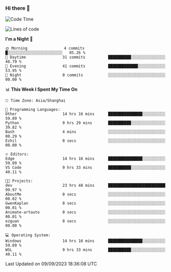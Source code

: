 ### Hi there 👋

<!--
**GwenKaplan/GwenKaplan** is a ✨ _special_ ✨ repository because its `README.md` (this file) appears on your GitHub profile.

Here are some ideas to get you started:

- 🔭 I’m currently working on ...
- 🌱 I’m currently learning ...
- 👯 I’m looking to collaborate on ...
- 🤔 I’m looking for help with ...
- 💬 Ask me about ...
- 📫 How to reach me: ...
- 😄 Pronouns: ...
- ⚡ Fun fact: ...
-->

<!--START_SECTION:waka-->
![Code Time](http://img.shields.io/badge/Code%20Time-546%20hrs%207%20mins-blue)

![Lines of code](https://img.shields.io/badge/From%20Hello%20World%20I%27ve%20Written-113.1%20thousand%20lines%20of%20code-blue)

**I'm a Night 🦉** 

```text
🌞 Morning                4 commits           █░░░░░░░░░░░░░░░░░░░░░░░░   05.26 % 
🌆 Daytime                31 commits          ██████████░░░░░░░░░░░░░░░   40.79 % 
🌃 Evening                41 commits          █████████████░░░░░░░░░░░░   53.95 % 
🌙 Night                  0 commits           ░░░░░░░░░░░░░░░░░░░░░░░░░   00.00 % 
```


📊 **This Week I Spent My Time On** 

```text
🕑︎ Time Zone: Asia/Shanghai

💬 Programming Languages: 
Other                    14 hrs 16 mins      ███████████████░░░░░░░░░░   59.89 % 
Python                   9 hrs 29 mins       ██████████░░░░░░░░░░░░░░░   39.82 % 
Bash                     4 mins              ░░░░░░░░░░░░░░░░░░░░░░░░░   00.29 % 
Ezhil                    0 secs              ░░░░░░░░░░░░░░░░░░░░░░░░░   00.00 % 

🔥 Editors: 
Edge                     14 hrs 16 mins      ███████████████░░░░░░░░░░   59.89 % 
VS Code                  9 hrs 33 mins       ██████████░░░░░░░░░░░░░░░   40.11 % 

🐱‍💻 Projects: 
dev                      23 hrs 48 mins      █████████████████████████   99.97 % 
AboutMe                  0 secs              ░░░░░░░░░░░░░░░░░░░░░░░░░   00.02 % 
GwenKaplan               0 secs              ░░░░░░░░░░░░░░░░░░░░░░░░░   00.01 % 
Animate-artauto          0 secs              ░░░░░░░░░░░░░░░░░░░░░░░░░   00.01 % 
ezguan                   0 secs              ░░░░░░░░░░░░░░░░░░░░░░░░░   00.00 % 

💻 Operating System: 
Windows                  14 hrs 16 mins      ███████████████░░░░░░░░░░   59.89 % 
WSL                      9 hrs 33 mins       ██████████░░░░░░░░░░░░░░░   40.11 % 
```


 Last Updated on 09/09/2023 18:36:08 UTC
<!--END_SECTION:waka-->
